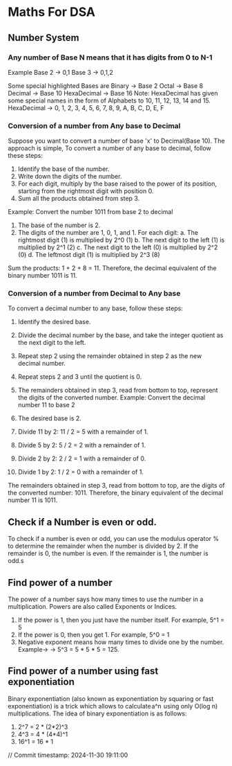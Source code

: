 # Maths For DSA

## Number System
### Any number of Base N means that it has digits from 0 to N-1
Example
Base 2 -> 0,1
Base 3 -> 0,1,2

Some special highlighted Bases are
Binary -> Base 2
Octal -> Base 8
Decimal -> Base 10
HexaDecimal -> Base 16
Note: HexaDecimal has given some special names in the form of Alphabets to 10, 11, 12, 13, 14 and 15.
HexaDecimal -> 0, 1, 2, 3, 4, 5, 6, 7, 8, 9, A, B, C, D, E, F

### Conversion of a number from Any base to Decimal
Suppose you want to convert a number of base 'x' to Decimal(Base 10).
The approach is simple,
To convert a number of any base to decimal, follow these steps:

1. Identify the base of the number.
2. Write down the digits of the number.
3. For each digit, multiply by the base raised to the power of its position, starting from the rightmost digit with position 0.
4. Sum all the products obtained from step 3.

Example: Convert the number 1011 from base 2 to decimal

1. The base of the number is 2.
2. The digits of the number are 1, 0, 1, and 1.
For each digit:
a. The rightmost digit (1) is multiplied by 2^0 (1)
b. The next digit to the left (1) is multiplied by 2^1 (2)
c. The next digit to the left (0) is multiplied by 2^2 (0)
d. The leftmost digit (1) is multiplied by 2^3 (8)

Sum the products: 1 + 2 + 8 = 11.
Therefore, the decimal equivalent of the binary number 1011 is 11.


### Conversion of a number from Decimal to Any base
To convert a decimal number to any base, follow these steps:

1. Identify the desired base.
2. Divide the decimal number by the base, and take the integer quotient as the next digit to the left.
3. Repeat step 2 using the remainder obtained in step 2 as the new decimal number.
4. Repeat steps 2 and 3 until the quotient is 0.
5. The remainders obtained in step 3, read from bottom to top, represent the digits of the converted number.
Example: Convert the decimal number 11 to base 2

1. The desired base is 2.
2. Divide 11 by 2: 11 / 2 = 5 with a remainder of 1.
3. Divide 5 by 2: 5 / 2 = 2 with a remainder of 1.
4. Divide 2 by 2: 2 / 2 = 1 with a remainder of 0.
5. Divide 1 by 2: 1 / 2 = 0 with a remainder of 1.

The remainders obtained in step 3, read from bottom to top, are the digits of the converted number: 1011.
Therefore, the binary equivalent of the decimal number 11 is 1011.

## Check if a Number is even or odd.
To check if a number is even or odd, you can use the modulus operator % to determine the remainder when the number is divided by 2. If the remainder is 0, the number is even. If the remainder is 1, the number is odd.s

## Find power of a number
The power of a number says how many times to use the number in a multiplication. Powers are also called Exponents or Indices.
1. If the power is 1, then you just have the number itself. For example, 5^1 = 5
2. If the power is 0, then you get 1. For example, 5^0 = 1
3. Negative exponent means how many times to divide one by the number.
Example->
-> 5^3 = 5 * 5 * 5 = 125.

## Find power of a number using fast exponentiation
Binary exponentiation (also known as exponentiation by squaring or fast exponentiation) is a trick which allows to calculate a^n  using only O(log n)  multiplications.
The idea of binary exponentiation is as follows:
1. 2^7 = 2 * (2*2)^3
2. 4^3 = 4 * (4*4)^1
3. 16^1 = 16 * 1

// Commit timestamp: 2024-11-30 19:11:00
